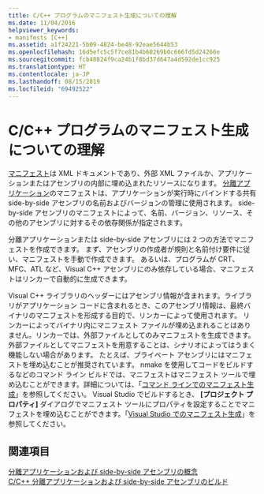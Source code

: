 ```yaml
---
title: C/C++ プログラムのマニフェスト生成についての理解
ms.date: 11/04/2016
helpviewer_keywords:
- manifests [C++]
ms.assetid: a1f24221-5b09-4824-be48-92eae5644b53
ms.openlocfilehash: 16d5efc5c5f7ce81b4b60269b0c666fd5d24266e
ms.sourcegitcommit: fcb48824f9ca24b1f8bd37d647a4d592de1cc925
ms.translationtype: HT
ms.contentlocale: ja-JP
ms.lasthandoff: 08/15/2019
ms.locfileid: "69492522"
---
```

# <a name="understanding-manifest-generation-for-cc-programs"></a>C/C++ プログラムのマニフェスト生成についての理解

[マニフェスト](/windows/win32/sbscs/manifests)は XML ドキュメントであり、外部 XML ファイルか、アプリケーションまたはアセンブリの内部に埋め込まれたリソースになります。 [分離アプリケーション](/windows/win32/SbsCs/isolated-applications)のマニフェストは、アプリケーションが実行時にバインドする共有 side-by-side アセンブリの名前およびバージョンの管理に使用されます。 side-by-side アセンブリのマニフェストによって、名前、バージョン、リソース、その他のアセンブリに対するその依存関係が指定されます。

分離アプリケーションまたは side-by-side アセンブリには 2 つの方法でマニフェストを作成できます。 まず、アセンブリの作成者が規則と名前付け要件に従い、マニフェストを手動で作成できます。 あるいは、プログラムが CRT、MFC、ATL など、Visual C++ アセンブリにのみ依存している場合、マニフェストはリンカーで自動的に生成できます。

Visual C++ ライブラリのヘッダーにはアセンブリ情報が含まれます。ライブラリがアプリケーション コードに含まれるとき、このアセンブリ情報は、最終バイナリのマニフェストを形成する目的で、リンカーによって使用されます。 リンカーによってバイナリ内にマニフェスト ファイルが埋め込まれることはありません。リンカーでは、外部ファイルとしてのみマニフェストを生成できます。 外部ファイルとしてマニフェストを用意することは、シナリオによってはうまく機能しない場合があります。 たとえば、プライベート アセンブリにはマニフェストを埋め込むことが推奨されています。 nmake を使用してコードをビルドするなどのコマンド ライン ビルドでは、マニフェストはマニフェスト ツールで埋め込むことができます。詳細については、「[コマンド ラインでのマニフェスト生成](manifest-generation-at-the-command-line.md)」を参照してください。 Visual Studio でビルドするとき、 **[プロジェクト プロパティ]** ダイアログでマニフェスト ツールにプロパティを設定することでマニフェストを埋め込むことができます。「[Visual Studio でのマニフェスト生成](manifest-generation-in-visual-studio.md)」を参照してください。

## <a name="see-also"></a>関連項目

[分離アプリケーションおよび side-by-side アセンブリの概念](concepts-of-isolated-applications-and-side-by-side-assemblies.md)<br/>
[C/C++ 分離アプリケーションおよび side-by-side アセンブリのビルド](building-c-cpp-isolated-applications-and-side-by-side-assemblies.md)

